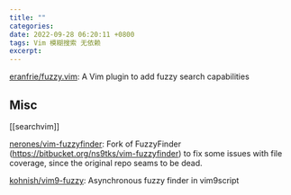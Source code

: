 ```yaml
---
title: ""
categories: 
date: 2022-09-28 06:20:11 +0800
tags: Vim 模糊搜索 无依赖
excerpt: 
---
```





[eranfrie/fuzzy.vim](https://github.com/eranfrie/fuzzy.vim): A Vim plugin to add fuzzy search capabilities



## Misc

[[searchvim]]

[nerones/vim-fuzzyfinder](https://github.com/nerones/vim-fuzzyfinder): Fork of FuzzyFinder (https://bitbucket.org/ns9tks/vim-fuzzyfinder) to fix some issues with file coverage, since the original repo seams to be dead.


[kohnish/vim9-fuzzy](https://github.com/kohnish/vim9-fuzzy): Asynchronous fuzzy finder in vim9script





